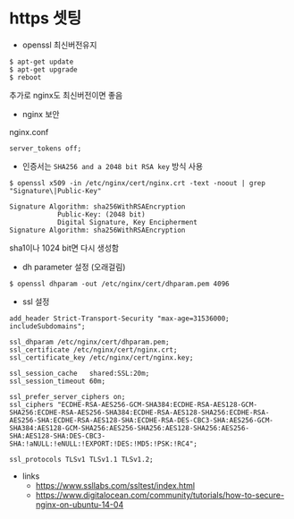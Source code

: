 # https 셋팅

- openssl 최신버전유지

```
$ apt-get update
$ apt-get upgrade
$ reboot
```

추가로 nginx도 최신버전이면 좋음

- nginx 보안

nginx.conf

```
server_tokens off;
```

- 인증서는 `SHA256 and a 2048 bit RSA key` 방식 사용

```
$ openssl x509 -in /etc/nginx/cert/nginx.crt -text -noout | grep "Signature\|Public-Key"

Signature Algorithm: sha256WithRSAEncryption
            Public-Key: (2048 bit)
            Digital Signature, Key Encipherment
Signature Algorithm: sha256WithRSAEncryption
```

sha1이나 1024 bit면 다시 생성함

- dh parameter 설정 (오래걸림)

```
$ openssl dhparam -out /etc/nginx/cert/dhparam.pem 4096
```

- ssl 설정

```
add_header Strict-Transport-Security "max-age=31536000; includeSubdomains";

ssl_dhparam /etc/nginx/cert/dhparam.pem;
ssl_certificate /etc/nginx/cert/nginx.crt;
ssl_certificate_key /etc/nginx/cert/nginx.key;

ssl_session_cache   shared:SSL:20m;
ssl_session_timeout 60m;

ssl_prefer_server_ciphers on;
ssl_ciphers "ECDHE-RSA-AES256-GCM-SHA384:ECDHE-RSA-AES128-GCM-SHA256:ECDHE-RSA-AES256-SHA384:ECDHE-RSA-AES128-SHA256:ECDHE-RSA-AES256-SHA:ECDHE-RSA-AES128-SHA:ECDHE-RSA-DES-CBC3-SHA:AES256-GCM-SHA384:AES128-GCM-SHA256:AES256-SHA256:AES128-SHA256:AES256-SHA:AES128-SHA:DES-CBC3-SHA:!aNULL:!eNULL:!EXPORT:!DES:!MD5:!PSK:!RC4";

ssl_protocols TLSv1 TLSv1.1 TLSv1.2;
```

- links
  - https://www.ssllabs.com/ssltest/index.html
  - https://www.digitalocean.com/community/tutorials/how-to-secure-nginx-on-ubuntu-14-04
